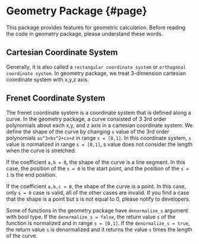 # Geometry Package    {#page}

This package provides features for geometric calculation.
Before reading the code in geometry package, please understand these words.

## Cartesian Coordinate System
Generally, it is also called a `rectangular coordinate system` or `orthogonal coordinate system`.
In geometry package, we treat 3-dimension cartesian coordinate system with x,y,z axis.

## Frenet Coordinate System
The frenet coordinate system is a coordinate system that is defined along a curve.
In the geometry package, a curve consisted of 3 3rd order polynomials about each x,y, and z axis in a cartesian coordinate system.
We define the shape of the curve by changing `s` value of the 3rd order polynomials `as^3+bs^2+cs+d` in range `s = [0,1]`.
In this coordinate system, `s` value is normalized in range `s = [0,1]`, s value does not consider the length when the curve is stretched.

If the coefficient `a,b = 0`, the shape of the curve is a line segment.
In this case, the position of the `s = 0` is the start point, and the position of the `s = 1` is the end position.

If the coefficient `a,b,c = 0`, the shape of the curve is a point.
In this case, only `s = 0` case is valid, all of the other cases are invalid.
If you find a case that the shape is a point but s is not equal to 0, please notify to developers.

Some of functions in the geometry package have `denormalize_s` argument with bool type.
If the `denormalize_s = false`, the return value `s` of the function is normalized and in range `s = [0,1]`.
If the `denormalize_s = true`, the return value `s` is denormalized and it returns the value `s` times the length of the curve.
